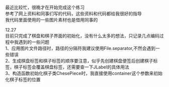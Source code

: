 最近比较忙，很晚才在开始完成这个练习  
参考了网上资料和同事们写的代码，这些资料和代码都给我很好的指导  
我代码里面使用的一些图片素材也是借用同事的

12.27  
目前只完成了棋盘和棋子界面的初始化，没有什么太多的想法，只记录几点编码过程中我遇到的一些问题  
1、应用图片文件路径时，路径的分隔符我建议使用File.separator,不然会遇到一些错误  
2、生成棋盘标签和棋子标签的顺序要注意，似乎先创建棋盘便签后创建棋子标签，棋子标签会覆盖棋盘标签，还需要查一下JLabel的具体用法  
3、构造函数初始化棋子类ChesePiece时，我直接使用container这个参数来初始化棋子标签的位置

